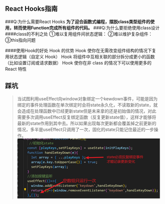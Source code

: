 ## React Hooks指南
###Q:为什么需要React Hooks
**为了迎合函数式编程，摆脱class类型组件的使用，转而使用Function完成所有组件的代码。**
###Q:为什么要拒绝使用class设计
####class的不利之处
①难以复用组件间状态逻辑：
②难以维护复杂组件：
③this指向问题

####使用Hook的好处
Hook 的优势
Hook 使你在无需改变组件结构的情况下复用状态逻辑（自定义 Hook）
Hook 将组件中互相关联的部分拆分成更小的函数（比如设置订阅或请求数据）
Hook 使你在非 class 的情况下可以使用更多的 React 特性


## 踩坑
> 当试图利用useEffect向window对象绑定一个kewdown事件，可能是因为绑定的事件处理函数在单次绑定时会将state永久化，不读取新的state，就会造成在处理函数中已经更新state但是未来拿的还是初始值的情况，对此需要多次调用useEffect反复绑定函数（反复更新state值），这样才能够将最新的state作用到其中去。所以如果出现每次更新都会覆盖掉之前更新的情况，多半是useEffect只调用了一次，固化的state只能记住最近的一步操作。
![](https://raw.githubusercontent.com/XiYuXu/MyPictures/master/Snipaste_2023-12-04_20-01-45.jpg)

